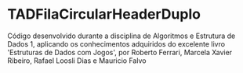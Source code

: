 # TADFilaCircularHeaderDuplo
Código desenvolvido durante a disciplina de Algoritmos e Estrutura de Dados 1, aplicando os conhecimentos adquiridos do excelente livro 'Estruturas de Dados com Jogos', por Roberto Ferrari, Marcela Xavier Ribeiro, Rafael Loosli Dias e Mauricio Falvo

